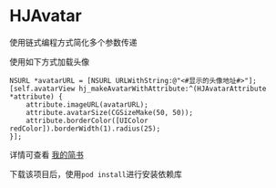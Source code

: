 # HJAvatar
使用链式编程方式简化多个参数传递

使用如下方式加载头像
```objc
NSURL *avatarURL = [NSURL URLWithString:@"<#显示的头像地址#>"];
[self.avatarView hj_makeAvatarWithAttribute:^(HJAvatarAttribute *attribute) {
    attribute.imageURL(avatarURL);
    attribute.avatarSize(CGSizeMake(50, 50));
    attribute.borderColor([UIColor redColor]).borderWidth(1).radius(25);
}];

```

详情可查看 [我的简书](https://www.jianshu.com/p/b84b518ac32b)

下载该项目后，使用`pod install`进行安装依赖库
